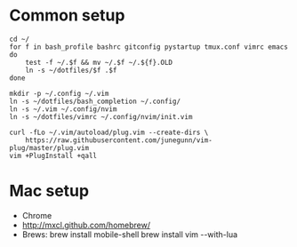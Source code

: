 # Common setup
    cd ~/
    for f in bash_profile bashrc gitconfig pystartup tmux.conf vimrc emacs
    do
        test -f ~/.$f && mv ~/.$f ~/.${f}.OLD
        ln -s ~/dotfiles/$f .$f
    done

    mkdir -p ~/.config ~/.vim
    ln -s ~/dotfiles/bash_completion ~/.config/
    ln -s ~/.vim ~/.config/nvim
    ln -s ~/dotfiles/vimrc ~/.config/nvim/init.vim

    curl -fLo ~/.vim/autoload/plug.vim --create-dirs \
        https://raw.githubusercontent.com/junegunn/vim-plug/master/plug.vim
    vim +PlugInstall +qall

# Mac setup

* Chrome
* http://mxcl.github.com/homebrew/
* Brews:
    brew install mobile-shell
    brew install vim --with-lua
